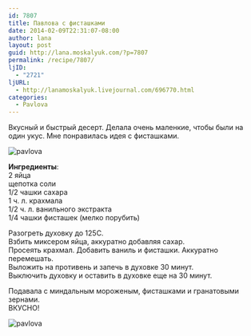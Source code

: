 ```yaml
---
id: 7807
title: Павлова с фисташками
date: 2014-02-09T22:31:07-08:00
author: lana
layout: post
guid: http://lana.moskalyuk.com/?p=7807
permalink: /recipe/7807/
ljID:
  - "2721"
ljURL:
  - http://lanamoskalyuk.livejournal.com/696770.html
categories:
  - Pavlova
---
```

Вкусный и быстрый десерт. Делала очень маленкие, чтобы были на один укус. Мне понравилась идея с фисташками. 

![pavlova](http://farm3.staticflickr.com/2891/12427293573_174a7a8d82_c.jpg) 

**Ингредиенты**:  
2 яйца  
щепотка соли  
1/2 чашки сахара  
1 ч. л. крахмала  
1/2 ч. л. ванильного экстракта  
1/4 чашки фисташек (мелко порубить)

Разогреть духовку до 125С.  
Взбить миксером яйца, аккуратно добавляя сахар.  
Просеять крахмал. Добавить ваниль и фисташки. Аккуратно перемешать.  
Выложить на противень и запечь в духовке 30 минут.  
Выключить духовку и оставить в духовке еще на 30 минут.

Подавала с миндальным мороженым, фисташками и гранатовыми зернами.  
ВКУСНО!

![pavlova](http://farm6.staticflickr.com/5488/12427635494_e600430273_c.jpg)